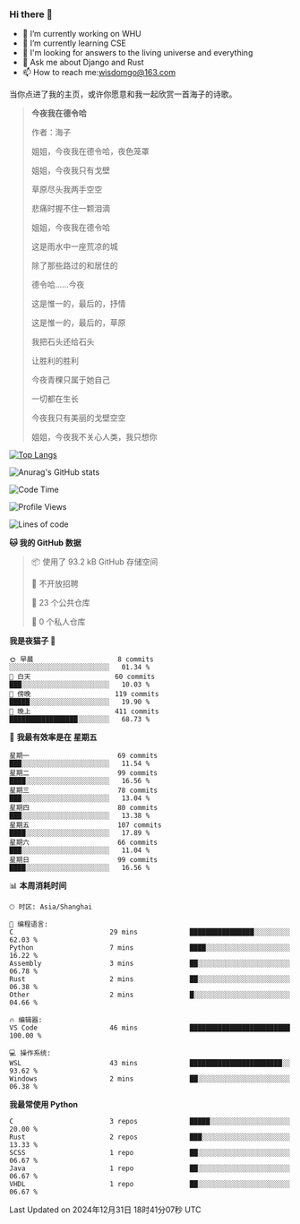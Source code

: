 ### Hi there 👋



- 🔭 I’m currently working on WHU
- 🌱 I’m currently learning CSE
- 🤔 I'm looking for answers to the living universe and everything
- 💬 Ask me about Django and Rust
- 📫 How to reach me:wisdomgo@163.com

当你点进了我的主页，或许你愿意和我一起欣赏一首海子的诗歌。

>**今夜我在德令哈**
>
>作者：海子
>
>姐姐，今夜我在德令哈，夜色笼罩
>
>姐姐，今夜我只有戈壁
>
>草原尽头我两手空空
>
>悲痛时握不住一颗泪滴
>
>姐姐，今夜我在德令哈
>
>这是雨水中一座荒凉的城
>
>除了那些路过的和居住的
>
>德令哈......今夜
>
>这是惟一的，最后的，抒情
>
>这是惟一的，最后的，草原
>
>我把石头还给石头
>
>让胜利的胜利
>
>今夜青稞只属于她自己
>
>一切都在生长
>
>今夜我只有美丽的戈壁空空
>
>姐姐，今夜我不关心人类，我只想你



[![Top Langs](https://github-readme-stats.vercel.app/api/top-langs/?username=wisdomgo&theme=onedark)](https://github.com/anuraghazra/github-readme-stats)

![Anurag's GitHub stats](https://github-readme-stats.vercel.app/api?username=wisdomgo&hide=contribs,stars&theme=synthwave)

<!--START_SECTION:waka-->
![Code Time](http://img.shields.io/badge/Code%20Time-426%20hrs%2021%20mins-blue)

![Profile Views](http://img.shields.io/badge/%E4%B8%AA%E4%BA%BA%E8%B5%84%E6%96%99%E8%A7%82%E7%9C%8B%E6%AC%A1%E6%95%B0-4-blue)

![Lines of code](https://img.shields.io/badge/%E4%BB%8E%E3%80%8CHello%20World%E3%80%8D%E8%B5%B7%E6%88%91%E5%B7%B2%E7%BB%8F%E5%86%99%E4%BA%86-639.5%20thousand%20%E8%A1%8C%E4%BB%A3%E7%A0%81-blue)

**🐱 我的 GitHub 数据** 

> 📦  使用了 93.2 kB GitHub 存储空间 
 > 
> 🚫 不开放招聘
 > 
> 📜 23 个公共仓库 
 > 
> 🔑 0 个私人仓库 
 > 
**我是夜猫子 🦉** 

```text
🌞 早晨                     8 commits           ░░░░░░░░░░░░░░░░░░░░░░░░░   01.34 % 
🌆 白天                     60 commits          ███░░░░░░░░░░░░░░░░░░░░░░   10.03 % 
🌃 傍晚                     119 commits         █████░░░░░░░░░░░░░░░░░░░░   19.90 % 
🌙 晚上                     411 commits         █████████████████░░░░░░░░   68.73 % 
```
📅 **我最有效率是在 星期五** 

```text
星期一                      69 commits          ███░░░░░░░░░░░░░░░░░░░░░░   11.54 % 
星期二                      99 commits          ████░░░░░░░░░░░░░░░░░░░░░   16.56 % 
星期三                      78 commits          ███░░░░░░░░░░░░░░░░░░░░░░   13.04 % 
星期四                      80 commits          ███░░░░░░░░░░░░░░░░░░░░░░   13.38 % 
星期五                      107 commits         ████░░░░░░░░░░░░░░░░░░░░░   17.89 % 
星期六                      66 commits          ███░░░░░░░░░░░░░░░░░░░░░░   11.04 % 
星期日                      99 commits          ████░░░░░░░░░░░░░░░░░░░░░   16.56 % 
```


📊 **本周消耗时间** 

```text
🕑︎ 时区: Asia/Shanghai

💬 编程语言: 
C                        29 mins             ████████████████░░░░░░░░░   62.03 % 
Python                   7 mins              ████░░░░░░░░░░░░░░░░░░░░░   16.22 % 
Assembly                 3 mins              ██░░░░░░░░░░░░░░░░░░░░░░░   06.78 % 
Rust                     2 mins              ██░░░░░░░░░░░░░░░░░░░░░░░   06.38 % 
Other                    2 mins              █░░░░░░░░░░░░░░░░░░░░░░░░   04.66 % 

🔥 编辑器: 
VS Code                  46 mins             █████████████████████████   100.00 % 

💻 操作系统: 
WSL                      43 mins             ███████████████████████░░   93.62 % 
Windows                  2 mins              ██░░░░░░░░░░░░░░░░░░░░░░░   06.38 % 
```

**我最常使用 Python** 

```text
C                        3 repos             █████░░░░░░░░░░░░░░░░░░░░   20.00 % 
Rust                     2 repos             ███░░░░░░░░░░░░░░░░░░░░░░   13.33 % 
SCSS                     1 repo              ██░░░░░░░░░░░░░░░░░░░░░░░   06.67 % 
Java                     1 repo              ██░░░░░░░░░░░░░░░░░░░░░░░   06.67 % 
VHDL                     1 repo              ██░░░░░░░░░░░░░░░░░░░░░░░   06.67 % 
```




 Last Updated on 2024年12月31日 18时41分07秒 UTC
<!--END_SECTION:waka-->
